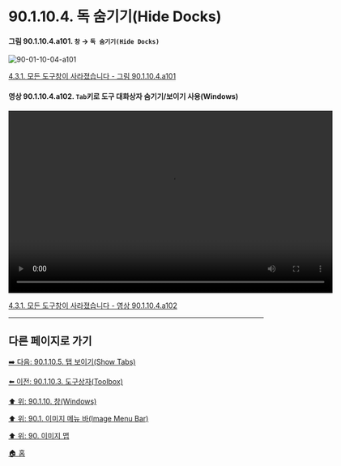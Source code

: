 # 90.1.10.4. 독 숨기기(Hide Docks)

<a id="90-01-10-04-a101"></a>

#### 그림 90.1.10.4.a101. `창` → `독 숨기기(Hide Docks)`
![90-01-10-04-a101](https://github.com/wonder13662/gimp/assets/15767104/c77841db-f66d-471d-870a-714f3c2ecb78)

[4.3.1. 모든 도구창이 사라졌습니다 - 그림 90.1.10.4.a101](./04-03-01-all-tool-windows-are-missing.md#90-01-10-04-a101)

<a id="90-01-10-04-a102"></a>

#### 영상 90.1.10.4.a102. `Tab`키로 도구 대화상자 숨기기/보이기 사용(Windows)
<video controls="controls" width="640" height="360" environment="MacOS:Sonoma 14.2.1 GIMP 2.10.36" src="https://github.com/wonder13662/gimp/assets/15767104/cb3e7385-20be-49ba-b5ce-33746c2b0ab0"></video>

[4.3.1. 모든 도구창이 사라졌습니다 - 영상 90.1.10.4.a102](./04-03-01-all-tool-windows-are-missing.md#90-01-10-04-a102)

***

## 다른 페이지로 가기

[➡️ 다음: 90.1.10.5. 탭 보이기(Show Tabs)](./90-01-10-05-show_tabs.md)

[⬅️ 이전: 90.1.10.3. 도구상자(Toolbox)](./90-01-10-03-toolbox.md)

[⬆️ 위: 90.1.10. 창(Windows)](./90-01-10-00-windows.md)

[⬆️ 위: 90.1. 이미지 메뉴 바(Image Menu Bar)](./90-01-00-image-menu-bar.md)

[⬆️ 위: 90. 이미지 맵](./90-00-image-map.md)

[🏠 홈](./00-home.md)
